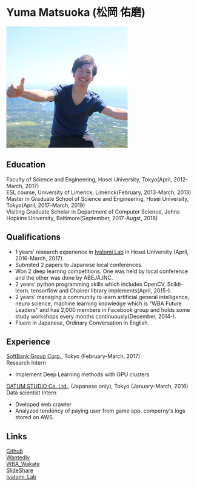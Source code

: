 # Yuma Matsuoka (松岡 佑磨)

<img src="profile_img.jpg" width="320px">

## Education


Faculty of Science and Engineering, Hosei University, Tokyo(April, 2012-March, 2017)  
ESL course, University of Limerick, Limerick(February, 2013-March, 2013)  
Master in Graduate School of Science and Engineering, Hosei University, Tokyo(April, 2017-March, 2019)  
Visiting Graduate Scholar in Department of Computer Science, Johns Hopkins University, Baltimore(September, 2017-Augst, 2018)  



## Qualifications


<!-- - 1 years' research experience in CCVL team as Visiting Graduate Scholar in Department of Computer Science at Johns Hopkins University, Baltimore(September, 2017-Augst, 2018)  -->
- 1 years' research experience in [Iyatomi Lab](http://iyatomi-lab.info/front.html) in Hosei University (April, 2016-March, 2017).  
- Submited 2 papers to Japanese local conferences.  
- Won 2 deep learnng competitions. One was held by local conference and the other was done by ABEJA.INC.  
- 2 years' python programming skills which includes OpenCV, Scikit-learn, tensorflow and Chainer library implements(April, 2015-).  
- 2 years' managing a community to learn artificial general intelligence, neuro science, machine learning knowledge which is "WBA Future Leaders" and has 2,000 members in Facebook group and holds some study workshops every months continuously(December, 2014-).  
- Fluent in Japanese, Ordinary Conversation in English.


## Experience



[SoftBank Group Corp.](http://www.softbank.jp/en/corp/), Tokyo (February-March, 2017)  
Research Intern  
- Implement Deep Learning methods with GPU clusters  

[DATUM STUDIO Co. Ltd.,](https://datumstudio.jp/) (Japanese only), Tokyo (January-March, 2016)   
Data scientist Intern  
- Dveloped web crawler  
- Analyzed tendency of paying user from game app. comperny's logs stored on AWS.  


## Links


[Github](https://github.com/yumatsuoka)  
[Wantedly](https://www.wantedly.com/users/1884615)  
[WBA_Wakate](https://wbawakate.jp/member/matsuoka-yuma/)  
[SlideShare](https://www.slideshare.net/YumaMatsuoka)  
[Iyatomi_Lab](http://iyatomi-lab.info/member/yuma_matsuoka)  
